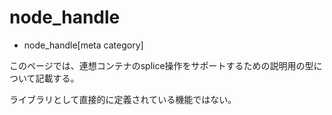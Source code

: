 # node_handle
* node_handle[meta category]

このページでは、連想コンテナのsplice操作をサポートするための説明用の型について記載する。

ライブラリとして直接的に定義されている機能ではない。
